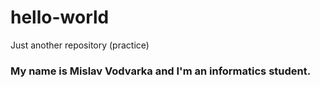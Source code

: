 # hello-world
Just another repository (practice)
### My name is Mislav Vodvarka and I'm an informatics student.
